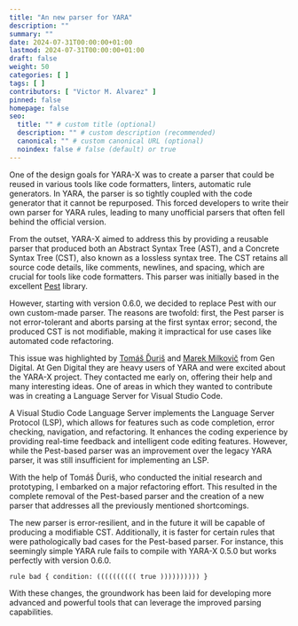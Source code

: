 ```yaml
---
title: "An new parser for YARA"
description: ""
summary: ""
date: 2024-07-31T00:00:00+01:00
lastmod: 2024-07-31T00:00:00+01:00
draft: false
weight: 50
categories: [ ]
tags: [ ]
contributors: [ "Victor M. Alvarez" ]
pinned: false
homepage: false
seo:
  title: "" # custom title (optional)
  description: "" # custom description (recommended)
  canonical: "" # custom canonical URL (optional)
  noindex: false # false (default) or true
---
```


One of the design goals for YARA-X was to create a parser that could be reused
in various tools like code formatters, linters, automatic rule generators. In
YARA, the parser is so tightly coupled with the code generator that it cannot
be repurposed. This forced developers to write their own parser for YARA rules,
leading to many unofficial parsers that often fell behind the official version.

From the outset, YARA-X aimed to address this by providing a reusable parser
that produced both an Abstract Syntax Tree (AST), and a Concrete Syntax Tree
(CST), also known as a lossless syntax tree. The CST retains all source code
details, like comments, newlines, and spacing, which are crucial for tools like
code formatters. This parser was initially based in the
excellent [Pest](https://pest.rs/) library.

However, starting with version 0.6.0, we decided to replace Pest with our own
custom-made parser. The reasons are twofold: first, the Pest parser is not
error-tolerant and aborts parsing at the first syntax error; second, the
produced CST is not modifiable, making it impractical for use cases like
automated code refactoring.

This issue was highlighted by [Tomáš Ďuriš](https://github.com/TommYDeeee)
and [Marek Milkovič](https://github.com/metthal) from Gen Digital. At Gen
Digital they are heavy users of YARA and were excited about the YARA-X project.
They contacted me early on, offering their help and many interesting ideas. One
of areas in which they wanted to contribute was in creating a Language Server
for Visual Studio Code.

A Visual Studio Code Language Server implements the Language Server Protocol
(LSP), which allows for features such as code completion, error checking,
navigation, and refactoring. It enhances the coding experience by providing
real-time feedback and intelligent code editing features. However, while the
Pest-based parser was an improvement over the legacy YARA parser, it was still
insufficient for implementing an LSP.

With the help of Tomáš Ďuriš, who conducted the initial research and
prototyping, I embarked on a major refactoring effort. This resulted in the
complete removal of the Pest-based parser and the creation of a new parser that
addresses all the previously mentioned shortcomings.

The new parser is error-resilient, and in the future it will be capable of
producing a modifiable CST. Additionally, it is faster for certain rules that
were pathologically bad cases for the Pest-based parser. For instance, this
seemingly simple YARA rule fails to compile with YARA-X 0.5.0 but works
perfectly with version 0.6.0.

```yara
rule bad { condition: (((((((((( true )))))))))) }
```

With these changes, the groundwork has been laid for developing more advanced
and powerful tools that can leverage the improved parsing capabilities.
